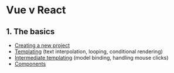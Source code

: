 # Vue v React

## 1. The basics

- [Creating a new project](01-new-project.md)
- [Templating](02-templating.md) (text interpolation, looping, conditional rendering)
- [Intermediate templating](03-intermediate-templating.md) (model binding, handling mouse clicks)
- [Components](04-components.md)

